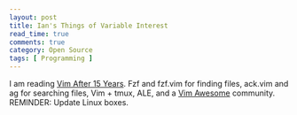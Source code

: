 ```yaml
---
layout: post
title: Ian's Things of Variable Interest
read_time: true  
comments: true
category: Open Source
tags: [ Programming ]
---
```


I am reading [Vim After 15 Years](https://statico.github.io/). Fzf and fzf.vim for finding files, ack.vim and ag for searching files, Vim + tmux, ALE, and a [Vim Awesome](https://vimawesome.com/) community. 
REMINDER: Update Linux boxes. 
